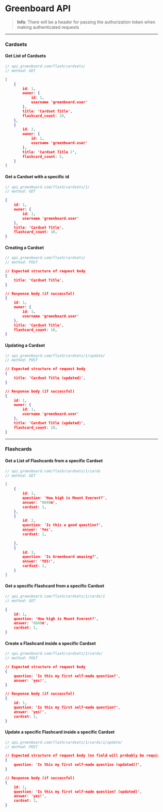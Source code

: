 # Greenboard API 
> **Info**: There will be a header for passing the authorization token when making authenticated requests 

---
### Cardsets
#### Get List of Cardsets
```javascript
// api.greenboard.com/flash/cardsets/
// method: GET
```
```json
[
	{
		id: 1,
		owner: {
			id: 1, 
			username 'greenboard.user'
		},
		title: 'Cardset Title',
		flashcard_count: 10, 
	}, 
	{
		id: 2,
		owner: {
			id: 1, 
			username 'greenboard.user'
		},
		title: 'Cardset Title 2',
		flashcard_count: 5, 
	}
]
```

#### Get a Cardset with a specific id
```javascript
// api.greenboard.com/flash/cardsets/1/
// method: GET
```
```json
{
	id: 1,
	owner: {
		id: 1, 
		username 'greenboard.user'
	},
	title: 'Cardset Title',
	flashcard_count: 10, 
}
```

#### Creating a Cardset
```javascript
// api.greenboard.com/flash/cardsets/
// method: POST
```
```json
// Expected structure of request body
{
	title: 'Cardset Title',
}

// Response body (if successful)
{
	id: 1,
	owner: {
		id: 1, 
		username 'greenboard.user'
	},
	title: 'Cardset Title',
	flashcard_count: 10, 
}
```

#### Updating a Cardset
```javascript
// api.greenboard.com/flash/cardsets/1/update/
// method: POST
```
```json
// Expected structure of request body
{
	title: 'Cardset Title (updated)',
}

// Response body (if successful)
{
	id: 1,
	owner: {
		id: 1, 
		username 'greenboard.user'
	},
	title: 'Cardset Title (updated)',
	flashcard_count: 10, 
}
```
---
### Flashcards
#### Get a List of Flashcards from a specific Cardset
```javascript
// api.greenboard.com/flash/cardsets/1/cards
// method: GET
```
```json
[
	{
		id: 1,
		question: 'How high is Mount Everest?',
		answer: '8848m',
		cardset: 1,
	}, 
	{
		id: 2,
		question: 'Is this a good question?',
		answer: 'Yes',
		cardset: 1,
		
	},
	{
		id: 3,
		question: 'Is Greenboard amazing?',
		answer: 'YES!',
		cardset: 1,
	}
]
```

#### Get a specific Flashcard from a specific Cardset
```javascript
// api.greenboard.com/flash/cardsets/1/cards/1
// method: GET
```
```json
{
	id: 1,
	question: 'How high is Mount Everest?',
	answer: '8848m',
	cardset: 1,
}
```

#### Create a Flashcard inside a specific Cardset
```javascript
// api.greenboard.com/flash/cardsets/1/cards/
// method: POST
```
```json
// Expected structure of request body
{
	question: 'Is this my first self-made question?',
	answer: 'yes!',
}

// Response body (if successful)
{
	id: 1, 
	question: 'Is this my first self-made question?',
	answer: 'yes!',
	cardset: 1,
}
```

#### Update a specific Flashcard inside a specific Cardset
```javascript
// api.greenboard.com/flash/cardsets/1/cards/1/update/
// method: POST
```
```json
// Expected structure of request body (no field will probably be required, so you could just send the question over for example)
{
	question: 'Is this my first self-made question (updated)?',
}

// Response body (if successful)
{
	id: 1, 
	question: 'Is this my first self-made question? (updated)',
	answer: 'yes!',
	cardset: 1,
}
```
